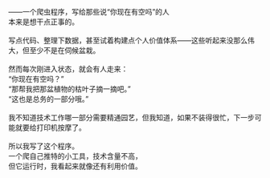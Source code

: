 ——一个爬虫程序，写给那些说“你现在有空吗”的人<br>
本来是想干点正事的。<br>
<br>
写点代码、整理下数据，甚至试着构建点个人价值体系——这些听起来没那么伟大，但至少不是在伺候盆栽。<br>
<br>
然而每次刚进入状态，就会有人走来：<br>
“你现在有空吗？”<br>
“那帮我把那盆植物的枯叶子摘一摘吧。”<br>
“这也是总务的一部分哦。”<br>
<br>
我不知道技术工作哪一部分需要精通园艺，但我知道，如果不装得很忙，下一步可能就要给打印机按摩了。<br>
<br>
所以我写了这个程序。<br>
一个爬自己推特的小工具，技术含量不高，<br>
但它运行时，我看起来就像还有利用价值。<br>
